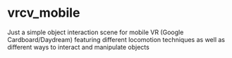 # vrcv_mobile
Just a simple object interaction scene for mobile VR (Google Cardboard/Daydream) featuring different locomotion techniques as well as different ways to interact and manipulate objects
